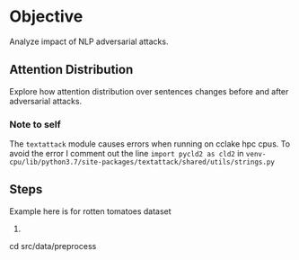 # Objective

Analyze impact of NLP adversarial attacks.

## Attention Distribution

Explore how attention distribution over sentences changes before and after adversarial attacks.


### Note to self

The `textattack` module causes errors when running on cclake hpc cpus. To avoid the error I comment out the line `import pycld2 as cld2` in `venv-cpu/lib/python3.7/site-packages/textattack/shared/utils/strings.py`

## Steps

Example here is for rotten tomatoes dataset

1) 
cd src/data/preprocess
